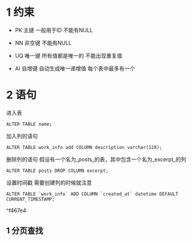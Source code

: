 

# 1 约束

- PK 主键 一般用于ID 不能有NULL
    
- NN 非空键 不能有NULL
    
- UQ 唯一键 所有值都是唯一的 不能出现重复值
    
- AI 自增键 自动生成唯一递增值 每个表中最多有一个

# 2 语句

进入表

```mysql
ALTER TABLE name;
```
加入列的语句
```mysql
ALTER TABLE work_info add COLUMN description varchar(128);
```

删除列的语句
假设有一个名为_posts_的表，其中包含一个名为_excerpt_的列
```mysql
ALTER TABLE posts DROP COLUMN excerpt;
```

设置时间戳 需要创建列的时候就注意
```mysql
ALTER TABLE `work_info` ADD COLUMN `created_at` datetime DEFAULT CURRENT_TIMESTAMP;
```

^f467e4
## 1 分页查找

